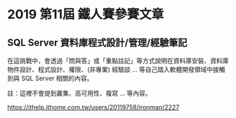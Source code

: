 # 2019 第11屆 鐵人賽參賽文章

## SQL Server 資料庫程式設計/管理/經驗筆記

在這挑戰中，會透過「問與答」或「重點註記」等方式說明在資料庫安裝、資料庫物件設計、程式設計、權限、(非專業) 經驗談 ... 等自己踏入軟體開發領域中接觸到與 SQL Server 相關的內容。

註：這裡不會提到叢集、高可用性、複寫 ... 等內容。  

https://ithelp.ithome.com.tw/users/20119758/ironman/2227
